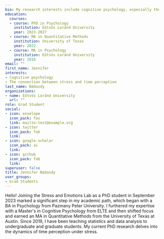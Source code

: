 ```yaml
---
bio: My research interests include cognitive psychology, especially the study of the dynamics of time perception under stress.
education:
  courses:
  - course: PhD in Psychology
    institution: Eötvös Loránd University
    year: 2023-2027
  - course: MA in Quantitative Methods
    institution: University of Texas
    year: 2022
  - course: MA in Psychology
    institution: Eötvös Loránd University
    year: 2016
email: ""
first_name: Jennifer
interests:
- Cognitive psychology
- The connection between stress and time perception
last_name: Nádasdy
organizations:
- name: Eötvös Loránd University
  url: ""
role: Grad Student
social:
- icon: envelope
  icon_pack: fas
  link: mailto:test@example.org
- icon: twitter
  icon_pack: fab
  link: 
- icon: google-scholar
  icon_pack: ai
  link: 
- icon: github
  icon_pack: fab
  link: 
superuser: false
title: Jennifer Nádasdy
user_groups:
- Grad Students
---
```


Hello! Joining the Stress and Emotions Lab as a PhD student in September 2023 marked a significant step in my academic path, which began with a BA in Psychology from Pazmany Peter University. I furthered my expertise with a Master's in Cognitive Psychology from ELTE and then shifted focus and earned an MA in Quantitative Methods from the University of Texas at Austin. Since 2019, I have been teaching statistics and data analysis to undergraduate and graduate students. My current PhD research delves into the dynamics of time perception under stress.
